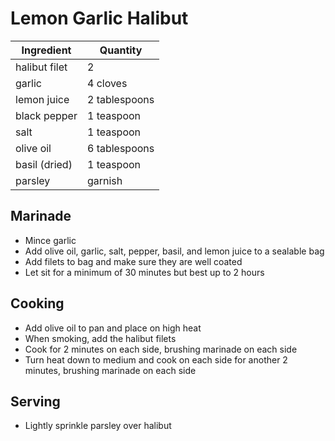 # Lemon Garlic Halibut

| Ingredient | Quantity |
| ------------- | ----------- |
| halibut filet | 2 |
| garlic | 4 cloves |
| lemon juice | 2 tablespoons |
| black pepper | 1 teaspoon |
| salt | 1 teaspoon |
| olive oil | 6 tablespoons |
| basil (dried) | 1 teaspoon |
| parsley | garnish |

## Marinade

* Mince garlic
* Add olive oil, garlic, salt, pepper, basil, and lemon juice to a sealable bag
* Add filets to bag and make sure they are well coated
* Let sit for a minimum of 30 minutes but best up to 2 hours 

## Cooking

* Add olive oil to pan and place on high heat
* When smoking, add the halibut filets
* Cook for 2 minutes on each side, brushing marinade on each side
* Turn heat down to medium and cook on each side for another 2 minutes, brushing marinade on each side

## Serving

* Lightly sprinkle parsley over halibut
